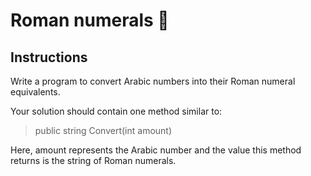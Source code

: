 # Roman numerals 🥋

## Instructions

Write a program to convert Arabic numbers into their Roman numeral equivalents.

Your solution should contain one method similar to: 
> public string Convert(int amount)

Here, amount represents the Arabic number and the value this method returns is the string of Roman numerals.